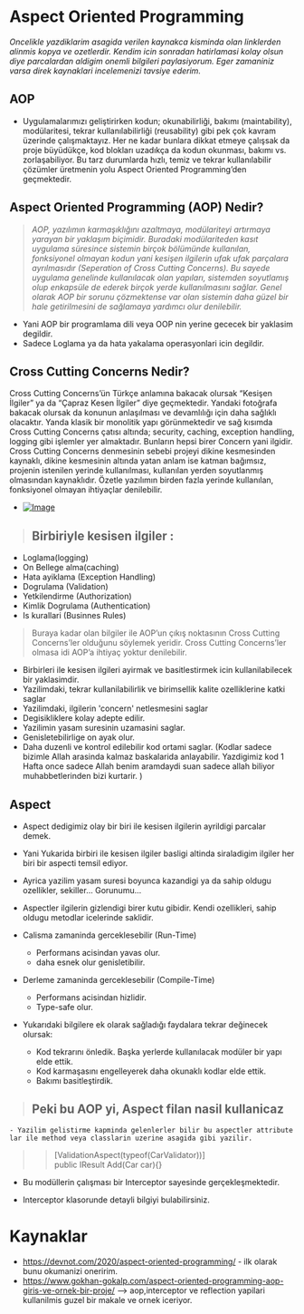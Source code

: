 # Aspect Oriented Programming


*Oncelikle yazdiklarim asagida verilen kaynakca kisminda olan linklerden alinmis kopya ve ozetlerdir. Kendim icin sonradan hatirlamasi kolay olsun diye parcalardan aldigim onemli bilgileri paylasiyorum. Eger zamaniniz varsa direk kaynaklari incelemenizi tavsiye ederim.*

## AOP

 - Uygulamalarımızı geliştirirken kodun; okunabilirliği, bakımı (maintability), modülaritesi, tekrar kullanılabilirliği (reusability) gibi pek çok kavram üzerinde çalışmaktayız. Her ne kadar bunlara dikkat etmeye çalışsak da proje büyüdükçe, kod blokları uzadıkça da kodun okunması,  bakımı vs. zorlaşabiliyor. Bu tarz durumlarda hızlı, temiz ve tekrar kullanılabilir çözümler üretmenin yolu Aspect Oriented Programming’den geçmektedir.

## Aspect Oriented Programming (AOP) Nedir?
>*AOP, yazılımın karmaşıklığını azaltmaya, modülariteyi artırmaya yarayan bir yaklaşım biçimidir. Buradaki modülariteden kasıt uygulama süresince sistemin birçok bölümünde kullanılan, fonksiyonel olmayan kodun yani kesişen ilgilerin ufak ufak parçalara ayrılmasıdır (Seperation of Cross Cutting Concerns). Bu sayede uygulama genelinde kullanılacak olan yapıları, sistemden soyutlamış olup enkapsüle de ederek birçok yerde kullanılmasını sağlar. Genel olarak AOP bir sorunu çözmektense var olan sistemin daha güzel bir hale getirilmesini de sağlamaya yardımcı olur denilebilir.*

- Yani AOP bir programlama dili veya OOP nin yerine gececek bir yaklasim degildir. 
- Sadece Loglama ya da hata yakalama operasyonlari icin degildir.


## Cross Cutting Concerns Nedir?
Cross Cutting Concerns’ün Türkçe anlamına bakacak olursak “Kesişen İlgiler” ya da “Çapraz Kesen İlgiler” diye geçmektedir. Yandaki fotoğrafa bakacak olursak da konunun anlaşılması ve devamlılığı için daha sağlıklı olacaktır. Yanda klasik bir monolitik yapı görünmektedir ve sağ kısımda Cross Cutting Concerns çatısı altında; security, caching, exception handling, logging gibi işlemler yer almaktadır. Bunların hepsi birer Concern yani ilgidir. Cross Cutting Concerns denmesinin sebebi projeyi dikine kesmesinden kaynaklı, dikine kesmesinin altında yatan anlam ise katman bağımsız, projenin istenilen yerinde kullanılması, kullanılan yerden soyutlanmış olmasından kaynaklıdır. Özetle yazılımın birden fazla yerinde kullanılan, fonksiyonel olmayan ihtiyaçlar denilebilir.
- [![Image]()](https://devnot.com/wp-content/uploads/2020/02/l4n_1.png)
> ## Birbiriyle kesisen ilgiler : 
- Loglama(logging)
- On Bellege alma(caching)
- Hata ayiklama (Exception Handling)
- Dogrulama (Validation)
- Yetkilendirme (Authorization)
- Kimlik Dogrulama (Authentication)
- Is kurallari (Businnes Rules) 

> Buraya kadar olan bilgiler ile AOP’un çıkış noktasının Cross Cutting Concerns’ler olduğunu söylemek yeridir. Cross Cutting Concerns’ler olmasa idi AOP’a ihtiyaç yoktur denilebilir.



- Birbirleri ile kesisen ilgileri ayirmak ve basitlestirmek icin kullanilabilecek bir yaklasimdir. 
- Yazilimdaki, tekrar kullanilabilirlik ve birimsellik kalite ozelliklerine katki saglar
- Yazilimdaki, ilgilerin 'concern' netlesmesini saglar
- Degisikliklere kolay adepte edilir.
- Yazilimin yasam suresinin uzamasini saglar.
- Genisletebilirlige on ayak olur.
- Daha duzenli ve kontrol edilebilir kod ortami saglar. (Kodlar sadece bizimle Allah arasinda kalmaz baskalarida anlayabilir. 
Yazdigimiz kod 1 Hafta once sadece Allah benim aramdaydi suan sadece allah biliyor muhabbetlerinden bizi kurtarir. )


## Aspect
 - Aspect dedigimiz olay bir biri ile kesisen ilgilerin ayrildigi parcalar demek. 
 - Yani Yukarida birbiri ile kesisen ilgiler basligi altinda siraladigim ilgiler her biri bir aspecti temsil ediyor.
 - Ayrica yazilim yasam suresi boyunca kazandigi ya da sahip oldugu ozellikler, sekiller... Gorunumu...
- Aspectler ilgilerin gizlendigi birer kutu gibidir. Kendi ozellikleri, sahip oldugu metodlar icelerinde saklidir.
 
 - Calisma zamaninda gerceklesebilir (Run-Time)
    - Performans acisindan yavas olur.
    - daha esnek olur genisletibilir.
 
 - Derleme zamaninda gerceklesebilir (Compile-Time)
    - Performans acisindan hizlidir.
    - Type-safe olur.
    
 - Yukarıdaki bilgilere ek olarak sağladığı faydalara tekrar değinecek olursak:

    - Kod tekrarını önledik. Başka yerlerde kullanılacak modüler bir yapı elde ettik.
    - Kod karmaşasını engelleyerek daha okunaklı kodlar elde ettik.
    - Bakımı basitleştirdik.


> ## Peki bu AOP yi, Aspect filan nasil kullanicaz
    - Yazilim gelistirme kapminda gelenlerler bilir bu aspectler attribute lar ile method veya classlarin uzerine asagida gibi yazilir.
>> [ValidationAspect(typeof(CarValidator))]  
        public IResult Add(Car car){}
- Bu modüllerin çalışması bir Interceptor sayesinde gerçekleşmektedir. 


- Interceptor klasorunde detayli bilgiyi bulabilirsiniz.



# Kaynaklar 
- https://devnot.com/2020/aspect-oriented-programming/ - ilk olarak bunu okumanizi oneririm.
- https://www.gokhan-gokalp.com/aspect-oriented-programming-aop-giris-ve-ornek-bir-proje/ --> aop,interceptor ve reflection yapilari kullanilmis guzel bir makale ve ornek iceriyor.
